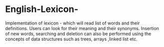 # English-Lexicon-
Implementation of lexicon - which will read list of words and their definitions. Users can look for their meaning and their synonyms. Insertion of new words, searching and deletion can also be performed using the concepts of data structures such as trees, arrays ,linked list etc.

